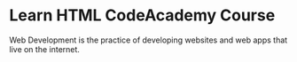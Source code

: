 # Learn HTML CodeAcademy Course
Web Development is the practice of developing websites and web apps that live on the internet.
